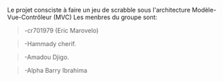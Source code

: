 Le projet consciste à faire un jeu de scrabble sous l'architecture Modèle-Vue-Contrôleur (MVC)
Les menbres du groupe sont:

> -cr701979 (Eric Marovelo)

> -Hammady cherif.

> -Amadou Djigo.

> -Alpha Barry Ibrahima


